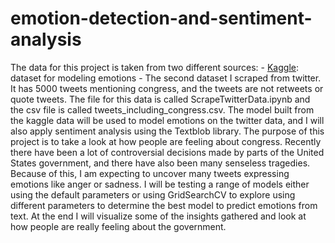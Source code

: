 # emotion-detection-and-sentiment-analysis
The data for this project is taken from two different sources:  - [Kaggle](https://www.kaggle.com/datasets/praveengovi/emotions-dataset-for-nlp): dataset for modeling emotions  - The second dataset I scraped from twitter. It has 5000 tweets mentioning congress, and the tweets are not retweets or quote tweets. The file for this data is called ScrapeTwitterData.ipynb and the csv file is called tweets_including_congress.csv. The model built from the kaggle data will be used to model emotions on the twitter data, and I will also apply sentiment analysis using the Textblob library.   The purpose of this project is to take a look at how people are feeling about congress. Recently there have been a lot of controversial decisions made by parts of the United States government, and there have also been many senseless tragedies. Because of this, I am expecting to uncover many tweets expressing emotions like anger or sadness. I will be testing a range of models either using the default parameters or using GridSearchCV to explore using different parameters to determine the best model to predict emotions from text. At the end I will visualize some of the insights gathered and look at how people are really feeling about the government. 
